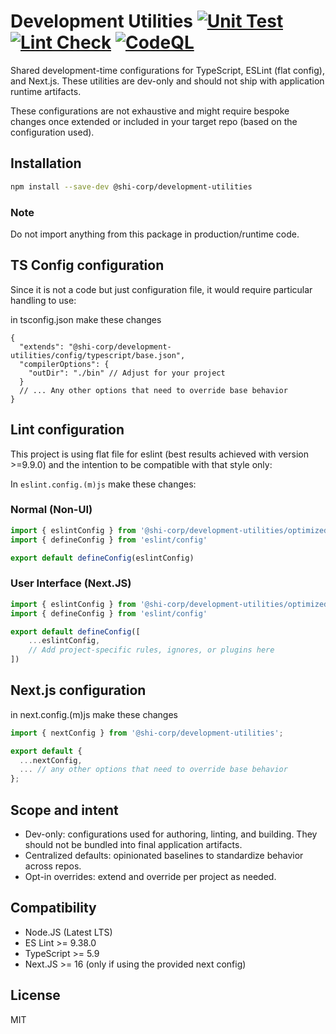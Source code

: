 # Development Utilities [![Unit Test](https://github.com/Software-Hardware-Integration-Lab/Development-Utilities/actions/workflows/Test-Unit.yml/badge.svg)](https://github.com/Software-Hardware-Integration-Lab/Development-Utilities/actions/workflows/Test-Unit.yml) [![Lint Check](https://github.com/Software-Hardware-Integration-Lab/Development-Utilities/actions/workflows/Test-Lint.yml/badge.svg)](https://github.com/Software-Hardware-Integration-Lab/Development-Utilities/actions/workflows/Test-Lint.yml) [![CodeQL](https://github.com/Software-Hardware-Integration-Lab/Development-Utilities/actions/workflows/github-code-scanning/codeql/badge.svg)](https://github.com/Software-Hardware-Integration-Lab/Development-Utilities/actions/workflows/github-code-scanning/codeql)

Shared development-time configurations for TypeScript, ESLint (flat config), and Next.js. These utilities are dev-only and should not ship with application runtime artifacts.

These configurations are not exhaustive and might require bespoke changes once extended or included in your target repo (based on the configuration used).

## Installation

```bash
npm install --save-dev @shi-corp/development-utilities
```

### Note

Do not import anything from this package in production/runtime code.

## TS Config configuration

Since it is not a code but just configuration file, it would require particular handling to use:

in tsconfig.json make these changes

```jsonc
{
  "extends": "@shi-corp/development-utilities/config/typescript/base.json",
  "compilerOptions": {
    "outDir": "./bin" // Adjust for your project
  }
  // ... Any other options that need to override base behavior
}
```

## Lint configuration

This project is using flat file for eslint (best results achieved with version >=9.9.0) and the intention to be compatible with that style only:

In `eslint.config.(m)js` make these changes:

### Normal (Non-UI)

```TypeScript
import { eslintConfig } from '@shi-corp/development-utilities/optimized/lint/base.js'
import { defineConfig } from 'eslint/config'

export default defineConfig(eslintConfig)
```

### User Interface (Next.JS)

```TypeScript
import { eslintConfig } from '@shi-corp/development-utilities/optimized/lint/next.js'
import { defineConfig } from 'eslint/config'

export default defineConfig([
    ...eslintConfig,
    // Add project-specific rules, ignores, or plugins here
])
```

## Next.js configuration

in next.config.(m)js make these changes

```TypeScript
import { nextConfig } from '@shi-corp/development-utilities';

export default {
  ...nextConfig,
  ... // any other options that need to override base behavior
};
```

## Scope and intent

- Dev-only: configurations used for authoring, linting, and building. They should not be bundled into final application artifacts.
- Centralized defaults: opinionated baselines to standardize behavior across repos.
- Opt-in overrides: extend and override per project as needed.

## Compatibility

- Node.JS (Latest LTS)
- ES Lint >= 9.38.0
- TypeScript >= 5.9
- Next.JS >= 16 (only if using the provided next config)

## License

MIT
